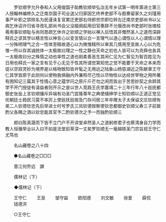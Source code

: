 <!-- { "loadSidebar": true } -->
　　罗钦顺字允升泰和人父用俊国子助教钦顺举弘治五年乡试第一明年第进士第三人授翰林编修久之迁南京国子司业送父归家因乞终养吏部不与题奏留家久之刘瑾用事严补职之禁除名为民谨诛复官累迁吏部右侍郎世宗即位转左迁南京吏部尚书以父病乞休诏许归省寻改礼部尚书会父没服阕起用旧官奏辞不允俄改尚书吏部时张璁桂蕚用事钦顺耻与尚同恳疏乞休许之钦顺之学始以禅入后悟其非慨然圣人之道而深辟释氏之谬其学以棈言性以神言心以变言情以合一言理气以道心谓性以人心谓情以理一分殊明理气之合一性体至精故道心以为微惟精所以审其几情用至变故人心以为危惟一所以存其诚统体一太极故曰理之一性之静也天命之初也人皆可以为尧舜也各具一太极故曰分之殊情之动也率性之道也刚柔善恶生其闲仁见为仁智见为智百姓见为日用也释氏一家之言有见于心无见于性其所谓觉第知觉之觉不能要于天命之本来而徒以空寂灵妙为境界是以格物致知皆弁髦之无用远之陆象山杨慈湖近之陈献章王守仁其学皆原于此则何以使物我俱融内外兼照尽己性以尽物性以达经世宰物之用所著有困知记三篇其于性情心意之蕴学问之原斤斤芒勿之闲而皆出于苦思妙契之余顾其学不开门授徒有请益者则开示之是以世人竞趋王氏学嘉靖二十三年行年八十廵抚都御史张岳上言钦顺攘斥异端有功圣门宜隆尊年之典使缙绅学士知钦顺以正道正觉见优朝廷士趋民习莫不率厉上使廵抚廵按及门存问居三年卒赠太子太保谥文庄钦顺有弟二人钦德钦忠先后举进士时号罗氏三凤钦德按察使钦忠都御史钦顺父寿三子前致酌父各赐之酒以钦忠能其官予二酌钦德次之予一而独酌钦顺三 

　　郎曰陈真晟而下皆不立门户不开讲堂卓然圣人之道躬修君子也蔡清身自力学而教人恒循举业以入曰不如是法堂前草深一丈矣罗钦顺无一毫越轶圣门宗旨视王守仁尤笃也 

　　名山藏卷之八十四 

　　●名山藏卷之□□□ 

　　晋江何乔远　譔 

　　儒林记（下） 

　　◆儒林记（下） 

　　王守仁 
　　王艮 
　　邹守益 
　　欧阳德 
　　刘文敏 
　　徐爱 
　　薛侃 
　　钱德洪 

　　○王守仁 

